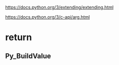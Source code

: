 https://docs.python.org/3/extending/extending.html

https://docs.python.org/3/c-api/arg.html

# return

## Py_BuildValue


